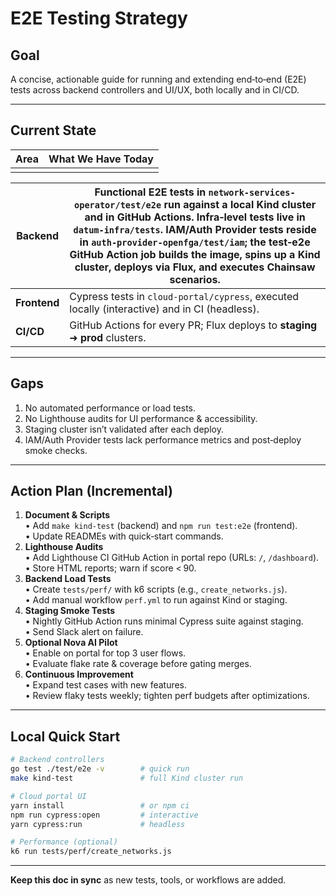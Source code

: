 # E2E Testing Strategy

## Goal

A concise, actionable guide for running and extending end‑to‑end (E2E) tests across backend controllers and UI/UX, both locally and in CI/CD.

---

## Current State

| Area | What We Have Today |
| ---- | ------------------ |
|      |                    |

| **Backend**  | Functional E2E tests in `network-services-operator/test/e2e` run against a local **Kind** cluster and in GitHub Actions. Infra‑level tests live in `datum-infra/tests`. **IAM/Auth Provider** tests reside in `auth-provider-openfga/test/iam`; the **test‑e2e** GitHub Action job builds the image, spins up a Kind cluster, deploys via Flux, and executes Chainsaw scenarios. |
| ------------ | -------------------------------------------------------------------------------------------------------------------------------------------------------------------------------------------------------------------------------------------------------------------------------------------------------------------------------------------------------------------------------- |
| **Frontend** | Cypress tests in `cloud-portal/cypress`, executed locally (interactive) and in CI (headless).                                                                                                                                                                                                                                                                                    |
| **CI/CD**    | GitHub Actions for every PR; Flux deploys to **staging** ➜ **prod** clusters.                                                                                                                                                                                                                                                                                                    |

---

## Gaps

1. No automated performance or load tests.
2. No Lighthouse audits for UI performance & accessibility.
3. Staging cluster isn’t validated after each deploy.
4. IAM/Auth Provider tests lack performance metrics and post‑deploy smoke checks.

---

## Action Plan (Incremental)

1. **Document & Scripts**\
   • Add `make kind-test` (backend) and `npm run test:e2e` (frontend).\
   • Update READMEs with quick‑start commands.
2. **Lighthouse Audits**\
   • Add Lighthouse CI GitHub Action in portal repo (URLs: `/`, `/dashboard`).\
   • Store HTML reports; warn if score < 90.
3. **Backend Load Tests**\
   • Create `tests/perf/` with k6 scripts (e.g., `create_networks.js`).\
   • Add manual workflow `perf.yml` to run against Kind or staging.
4. **Staging Smoke Tests**\
   • Nightly GitHub Action runs minimal Cypress suite against staging.\
   • Send Slack alert on failure.
5. **Optional Nova AI Pilot**\
   • Enable on portal for top 3 user flows.\
   • Evaluate flake rate & coverage before gating merges.
6. **Continuous Improvement**\
   • Expand test cases with new features.\
   • Review flaky tests weekly; tighten perf budgets after optimizations.

---

## Local Quick Start

```bash
# Backend controllers
go test ./test/e2e -v        # quick run
make kind-test               # full Kind cluster run

# Cloud portal UI
yarn install                 # or npm ci
npm run cypress:open         # interactive
yarn cypress:run             # headless

# Performance (optional)
k6 run tests/perf/create_networks.js
```

---

**Keep this doc in sync** as new tests, tools, or workflows are added.

